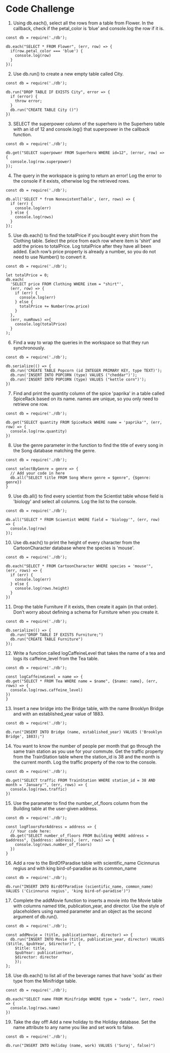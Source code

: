 # Code Challenge

1.  Using db.each(), select all the rows from a table from Flower. In the callback, check if the petal_color is ‘blue’ and console.log the row if it is.

```
const db = require('./db');

db.each("SELECT * FROM Flower", (err, row) => {
  if(row.petal_color === 'blue') {
    console.log(row)
  }
});
```

2. Use db.run() to create a new empty table called City.

```
const db = require('./db');

db.run("DROP TABLE IF EXISTS City", error => {
  if (error) {
    throw error;
  }
  db.run("CREATE TABLE City ()")
})
```

3. SELECT the superpower column of the superhero in the Superhero table with an id of 12 and console.log() that superpower in the callback function.

```
const db = require('./db');

db.get("SELECT superpower FROM Superhero WHERE id=12", (error, row) => {
  console.log(row.superpower)
});
```

4. The query in the workspace is going to return an error! Log the error to the console if it exists, otherwise log the retrieved rows.

```
const db = require('./db');

db.all('SELECT * from NonexistentTable', (err, rows) => {
  if (err) {
    console.log(err)
  } else {
    console.log(rows)
  }
});
```

5. Use db.each() to find the totalPrice if you bought every shirt from the Clothing table. Select the price from each row where item is 'shirt' and add the prices to totalPrice. Log totalPrice after they have all been added. Each row’s price property is already a number, so you do not need to use Number() to convert it.

```
const db = require('./db');

let totalPrice = 0;
db.each(
  'SELECT price FROM Clothing WHERE item = "shirt"',
  (err, row) => {
    if (err) {
      console.log(err)
    } else {
      totalPrice += Number(row.price)
    }
  },
  (err, numRows) =>{
    console.log(totalPrice)
  }
);
```

6. Find a way to wrap the queries in the workspace so that they run synchronously.

```
const db = require('./db');

db.serialize(() => {
  db.run('CREATE TABLE Popcorn (id INTEGER PRIMARY KEY, type TEXT)');
  db.run('INSERT INTO POPCORN (type) VALUES ("cheddar")');
  db.run('INSERT INTO POPCORN (type) VALUES ("kettle corn")');
})
```

7. Find and print the quantity column of the spice 'paprika' in a table called SpiceRack based on its name. names are unique, so you only need to retrieve one row.

```
const db = require('./db');

db.get("SELECT quantity FROM SpiceRack WHERE name = 'paprika'", (err, row) => {
  console.log(row.quantity)
})
```

8. Use the genre parameter in the function to find the title of every song in the Song database matching the genre.

```
const db = require('./db');

const selectByGenre = genre => {
  // Add your code in here
  db.all("SELECT title FROM Song Where genre = $genre", {$genre: genre})
}
```

9. Use db.all() to find every scientist from the Scientist table whose field is 'biology' and select all columns. Log the list to the console.

```
const db = require('./db');

db.all("SELECT * FROM Scientist WHERE field = 'biology'", (err, row) => {
  console.log(row)
});
```

10. Use db.each() to print the height of every character from the CartoonCharacter database where the species is 'mouse'.

```
const db = require('./db');

db.each("SELECT * FROM CartoonCharacter WHERE species = 'mouse'", (err, rows) => {
  if (err) {
    console.log(err)
  } else {
    console.log(rows.height)
  }
})
```

11. Drop the table Furniture if it exists, then create it again (in that order). Don’t worry about defining a schema for Furniture when you create it.

```
const db = require('./db');

db.serialize(() => {
  db.run("DROP TABLE IF EXISTS Furniture;")
  db.run("CREATE TABLE Furniture")
});
```

12. Write a function called logCaffeineLevel that takes the name of a tea and logs its caffeine_level from the Tea table.

```
const db = require('./db');

const logCaffeineLevel = name => {
db.get("SELECT * FROM Tea WHERE name = $name", {$name: name}, (err, rows) => {
  console.log(rows.caffeine_level)
})
}
```

13. Insert a new bridge into the Bridge table, with the name Brooklyn Bridge and with an established_year value of 1883.

```
const db = require('./db');

db.run("INSERT INTO Bridge (name, established_year) VALUES ('Brooklyn Bridge', 1883);")
```

14. You want to know the number of people per month that go through the same train station as you use for your commute. Get the traffic property from the TrainStation table where the station_id is 38 and the month is the current month. Log the traffic property of the row to the console.

```
const db = require('./db');

db.get("SELECT traffic FROM TrainStation WHERE station_id = 38 AND month = 'January'", (err, rows) => {
  console.log(rows.traffic)
})
```

15. Use the parameter to find the number_of_floors column from the Building table at the user-given address.

```
const db = require('./db');

const logFloorsForAddress = address => {
  // Your code here:
  db.get("SELECT number_of_floors FROM Building WHERE address = $address", {$address: address}, (err, rows) => {
    console.log(rows.number_of_floors)
  })
}
```

16. Add a row to the BirdOfParadise table with scientific_name Cicinnurus regius and with king bird-of-paradise as its common_name

```
const db = require('./db');

db.run("INSERT INTO BirdOfParadise (scientific_name, common_name) VALUES ('Cicinnurus regius', 'king bird-of-paradise')")
```

17. Complete the addMovie function to inserts a movie into the Movie table with columns named title, publication_year, and director. Use the style of placeholders using named parameter and an object as the second argument of db.run().

```
const db = require('./db');

const addMovie = (title, publicationYear, director) => {
  db.run("INSERT INTO Movie (title, publication_year, director) VALUES ($title, $pubYear, $director)", {
    $title: title,
    $pubYear: publicationYear,
    $director: director
    });
};
```

18. Use db.each() to list all of the beverage names that have 'soda' as their type from the Minifridge table.

```
const db = require('./db');

db.each("SELECT name FROM Minifridge WHERE type = 'soda'", (err, rows) => {
  console.log(rows.name)
})
```

19. Take the day off! Add a new holiday to the Holiday database. Set the name attribute to any name you like and set work to false.

```
const db = require('./db');

db.run("INSERT INTO Holiday (name, work) VALUES ('Suraj', false)")
```
